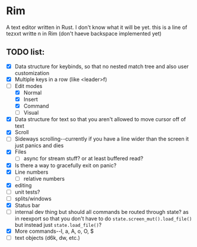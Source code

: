 # Rim

A text editor written in Rust. I don't know what it will be yet.
this is a line of tezxxt writte n in Rim (don't haeve backspace implemented yet)

## TODO list:
- [x] Data structure for keybinds, so that no nested match tree and also user customization
- [x] Multiple keys in a row (like \<leader\>f)
- [ ] Edit modes
    - [x] Normal
    - [x] Insert
    - [x] Command
    - [ ] Visual
- [x] Data structure for text so that you aren't allowed to move cursor off of text
- [x] Scroll
- [ ] Sideways scrolling--currently if you have a line wider than the screen it just panics and dies
- [x] Files
    - [ ] async for stream stuff? or at least buffered read?
- [x] Is there a way to gracefully exit on panic?
- [x] Line numbers
    - [ ] relative numbers
- [x] editing
- [ ] unit tests?
- [ ] splits/windows
- [x] Status bar
- [ ] internal dev thing but should all commands be routed through state? as in
  reexport so that you don't have to do `state.screen_mut().load_file()` but
  instead just `state.load_file()`?
- [x] More commands--I, a, A, o, O, $
- [ ] text objects (d6k, dw, etc.)
